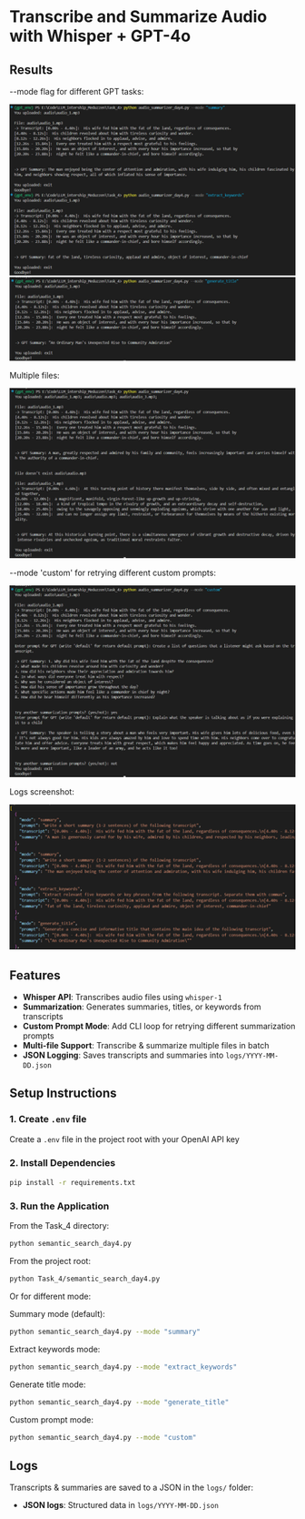 # Transcribe and Summarize Audio with Whisper + GPT-4o

## Results

--mode flag for different GPT tasks:

![cli_screenshot](screenshots/cli_1.png)
![cli_screenshot](screenshots/cli_2.png)

Multiple files:

![cli_screenshot](screenshots/cli_3.png)

--mode 'custom' for retrying different custom prompts:

![cli_screenshot](screenshots/cli_4.png)

Logs screenshot:

![logs screenshot](screenshots/log.png)

## Features

- **Whisper API**: Transcribes audio files using `whisper-1`
- **Summarization**: Generates summaries, titles, or keywords from transcripts
- **Custom Prompt Mode**: Add CLI loop for retrying different summarization prompts
- **Multi-file Support**: Transcribe & summarize multiple files in batch
- **JSON Logging**: Saves transcripts and summaries into `logs/YYYY-MM-DD.json`

## Setup Instructions

### 1. Create `.env` file

Create a `.env` file in the project root with your OpenAI API key

### 2. Install Dependencies

```bash
pip install -r requirements.txt
```

### 3. Run the Application

From the Task_4 directory:

```bash
python semantic_search_day4.py
```

From the project root:

```bash
python Task_4/semantic_search_day4.py
```

Or for different mode:

Summary mode (default):

```bash
python semantic_search_day4.py --mode "summary"
```

Extract keywords mode:

```bash
python semantic_search_day4.py --mode "extract_keywords"
```

Generate title mode:

```bash
python semantic_search_day4.py --mode "generate_title"
```

Custom prompt mode:

```bash
python semantic_search_day4.py --mode "custom"
```

## Logs

Transcripts & summaries are saved to a JSON  in the `logs/` folder:
- **JSON logs**: Structured data in `logs/YYYY-MM-DD.json`